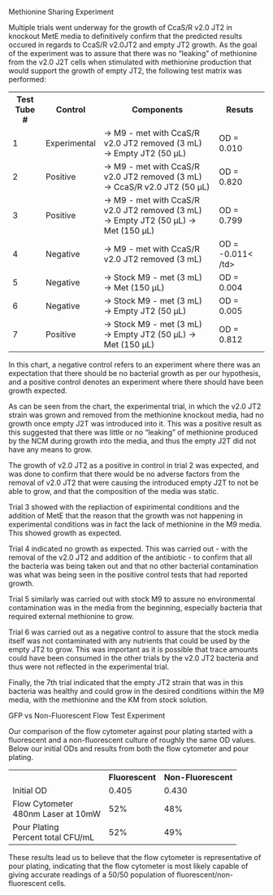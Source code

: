 Methionine Sharing Experiment

Multiple trials went underway for the growth of CcaS/R v2.0 JT2 in knockout MetE media to definitively confirm that the predicted results occured in regards to CcaS/R v2.0JT2 and empty JT2 growth. As the goal of the experiment was to assure that there was no “leaking” of methionine from the v2.0 J2T cells when stimulated with methionine production that would support the growth of empty JT2, the following test matrix was performed:

<table>
  <tr>
    <th>Test Tube #</<th>
    <th>Control</<th>
    <th>Components</<th>
    <th>Resuts</<th>
  </tr>
  <tr>
    <td>1</td>
    <td>Experimental</td>
    <td>
      → M9 - met with CcaS/R v2.0 JT2 removed (3 mL)
      → Empty JT2 (50 µL)
    </td>
    <td>OD = 0.010 </td>
  </tr>
  <tr>
    <td>2</td>
    <td>Positive</td>
    <td>
      → M9 - met with CcaS/R v2.0 JT2 removed (3 mL)
      → CcaS/R v2.0 JT2 (50 µL)
    <td>OD = 0.820</td>
  </tr>
  <tr>
    <td>3</td>
    <td>Positive</td>
    <td>
      → M9 - met with CcaS/R v2.0 JT2 removed (3 mL)
      → Empty JT2 (50 µL)
      → Met (150 µL)    </td>
    </td>
    <td>OD = 0.799 </td>
  </tr>
  <tr>
    <td>4</td>
    <td>Negative</td>
    <td>
      → M9 - met with CcaS/R v2.0 JT2 removed (3 mL)    </td>
    <td>OD = -0.011< /td>
  </tr>
  <tr>
    <td>5</td>
    <td>Negative</td>
    <td>
      → Stock M9 - met (3 mL)
      → Met (150 µL)
    </td>
    <td>OD = 0.004</td>
  </tr>
  <tr>
    <td>6</td>
    <td>Negative</td>
    <td>
      → Stock M9 - met (3 mL)
      → Empty JT2 (50 µL)    </td>
    <td>OD = 0.005</td>
  </tr>
  <tr>
    <td>7</td>
    <td>Positive</td>
    <td>
      → Stock M9 - met (3 mL)
      → Empty JT2 (50 µL)
      → Met (150 µL)    </td>
    <td>OD = 0.812</td>
  </tr>
</table>

In this chart, a negative control refers to an experiment where there was an expectation that there should be no bacterial growth as per our hypothesis, and a positive control denotes an experiment where there should have been growth expected.

As can be seen from the chart, the experimental trial, in which the v2.0 JT2 strain was grown and removed from the methionine knockout media, had no growth once empty J2T was introduced into it. This was a positive result as this suggested that there was little or no “leaking” of methionine produced by the NCM during growth into the media, and thus the empty J2T did not have any means to grow. 

The growth of v2.0 JT2 as a positive in control in trial 2 was expected, and was done to confirm that there would be no adverse factors from the removal of v2.0 JT2 that were causing the introduced empty J2T to not be able to grow, and that the composition of the media was static.

Trial 3 showed with the repliaction of expirimental conditions and the addition of MetE that the reason that the growth was not happening in experimental conditions was in fact the lack of methionine in the M9 media. This showed growth as expected.

Trial 4 indicated no growth as expected. This was carried out - with the removal of the v2.0 JT2 and addition of the antibiotic - to confirm that all the bacteria was being taken out and that no other bacterial contamination was what was being seen in the positive control tests that had reported growth.

Trial 5 similarly was carried out with stock M9 to assure no environmental contamination was in the media from the beginning, especially bacteria that required external methionine to grow.

Trial 6 was carried out as a negative control to assure that the stock media itself was not contaminated with any nutrients that could be used by the empty JT2 to grow. This was important as it is possible that trace amounts could have been consumed in the other trials by the v2.0 JT2 bacteria and thus were not reflected in the experimental trial.  

Finally, the 7th trial indicated that the empty JT2 strain that was in this bacteria was healthy and could grow in the desired conditions within the M9 media, with the methionine and the KM from stock solution.


GFP vs Non-Fluorescent Flow Test Experiment 

Our comparison of the flow cytometer against pour plating started with a fluorescent and a non-fluorescent culture of roughly the same OD values. Below our initial ODs and results from both the flow cytometer and pour plating.

<table>
  <tr>
    <th></th>
    <th>Fluorescent</th>
    <th>Non-Fluorescent</th>
  </tr>
  <tr>
    <td>Initial OD</td>
    <td>0.405</td>
    <td>0.430</td>
  </tr>
  <tr>
    <td>Flow Cytometer <br> 480nm Laser at 10mW</td>
    <td>52%</td>
    <td>48%</td>
  </tr>
  <tr>
    <td>Pour Plating <br> Percent total CFU/mL</td>
    <td>52%</td>
    <td>49%</td>
  </tr>
</table>
 
These results lead us to believe that the flow cytometer is representative of pour plating, indicating that the flow cytometer is most likely capable of giving accurate readings of a 50/50 population of fluorescent/non-fluorescent cells.
